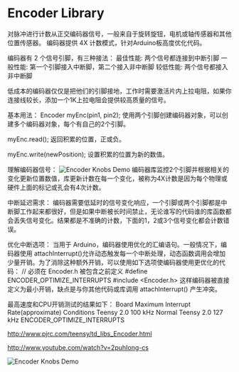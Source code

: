 # Encoder Library

对脉冲进行计数从正交编码器信号，一般来自于旋转旋钮，电机或轴传感器和其他位置传感器。
编码器提供 4X 计数模式，针对Arduino板高度优化代码。

编码器有 2 个信号引脚，有三种接法：
最佳性能: 两个信号都连接到中断引脚
一般性能: 第一个引脚接入中断脚，第二个接入非中断脚
较低性能: 两个信号都接入非中断脚

低成本的编码器仅仅是把他们的引脚接地，工作时需要激活片内上拉电阻，如果你连接线较长，添加一个1K上拉电阻会提供较高质量的信号。

基本用法：
Encoder myEnc(pin1, pin2);
使用两个引脚创建编码器对象，可以创建多个编码器对象，每个有自己的2个引脚。

myEnc.read();
返回积累的位置，正或负。

myEnc.write(newPosition);
设置积累的位置为新的数值。

理解编码器信号：
![Encoder Knobs Demo](https://www.pjrc.com/teensy/td_libs_Encoder_pos1.png)
编码器库监控2个引脚并根据相关的变化更新位置数值，库更新计数在每一个变化，被称为4X计数是因为每个物理或硬件上面的标记或孔会有4次计数。

中断延迟需求：
编码器需要低延时的信号变化响应，一个引脚或两个引脚都是中断脚工作起来都很好，但是如果中断被长时间禁止，无论谁写的代码谁的库函数都会丢失信号变化。结果都是不准确的计数，下面的1，2或3个信号变化都会计数错误。

优化中断选项：
当用于 Arduino，编码器使用优化的汇编语句。一般情况下，编码器使用 attachInterrupt()允许动态触发每一个中断处理，动态函数调用会增加少量开销。为了消除这种额外开销，可以使用如下选项使编码器使用更优化的代码：
// 必须在 Encoder.h 被包含之前定义
#define ENCODER_OPTIMIZE_INTERRUPTS
#include <Encoder.h>
这样编码器被直接定义为最小开销，缺点是与你其他代码或库调用 attachInterrupt() 产生冲突。

最高速度和CPU开销测试的结果如下：
Board	Maximum    Interrupt Rate(approximate)	  Conditions
Teensy 2.0	         100 kHz	                    Normal
Teensy 2.0	         127 kHz	                    ENCODER_OPTIMIZE_INTERRUPTS


http://www.pjrc.com/teensy/td_libs_Encoder.html

http://www.youtube.com/watch?v=2puhIong-cs

![Encoder Knobs Demo](http://www.pjrc.com/teensy/td_libs_Encoder_1.jpg)
